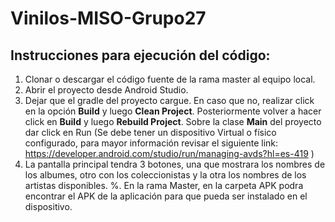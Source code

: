 # Vinilos-MISO-Grupo27

## Instrucciones para ejecución del código:

1. Clonar o descargar el código fuente de la rama master al equipo local.
2. Abrir el proyecto desde Android Studio.
3. Dejar que el gradle del proyecto cargue. En caso que no, realizar click en la opción <b>Build</b> y luego <b>Clean Project</b>. Posteriormente volver a hacer click en <b>Build</b> y luego <b>Rebuild Project</b>.
Sobre la clase <b>Main</b> del proyecto dar click en Run (Se debe tener un dispositivo Virtual o físico configurado, para mayor información revisar el siguiente link: https://developer.android.com/studio/run/managing-avds?hl=es-419 )
4. La pantalla principal tendra 3 botones, una que mostrara los nombres de los albumes, otro con los coleccionistas y la otra los nombres de los artistas disponibles.
%. En la rama Master, en la carpeta APK podra encontrar el APK de la aplicación para que pueda ser instalado en el dispositivo.
